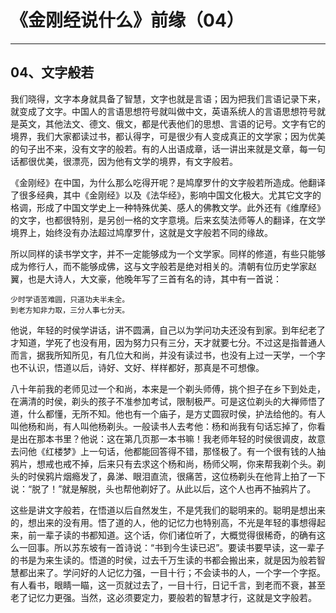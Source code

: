 # 《金刚经说什么》前缘（04）

------

## 04、文字般若

我们晓得，文字本身就具备了智慧，文字也就是言语；因为把我们言语记录下来，就变成了文字。中国人的言语思想符号就叫做中文，英语系统人的言语思想符号就是英文，其他法文、德文、俄文，都是代表他们的思想、言语的记号。文字有它的境界，我们大家都读过书，都认得字，可是很少有人变成真正的文学家；因为优美的句子出不来，没有文字的般若。有的人出语成章，话一讲出来就是文章，每一句话都很优美，很漂亮，因为他有文学的境界，有文字般若。

《金刚经》在中国，为什么那么吃得开呢？是鸠摩罗什的文字般若所造成。他翻译了很多经典，其中《金刚经》以及《法华经》，影响中国文化极大。尤其它文字的格调，形成了中国文学史上一种特殊优美、感人的佛教文学。此外还有《维摩经》的文字，也都很特别，是另创一格的文字意境。后来玄奘法师等人的翻译，在文学境界上，始终没有办法超过鸠摩罗什，这就是文字般若不同的缘故。

所以同样的读书学文字，并不一定能够成为一个文学家。同样的修道，有些只能够成为修行人，而不能够成佛，这与文字般若是绝对相关的。清朝有位历史学家赵翼，也是大诗人，大文豪，他晚年写了三首有名的诗，其中有一首说：

```
少时学语苦难圆，只道功夫半未全。
到老方知非力取，三分人事七分天。
```

他说，年轻的时侯学讲话，讲不圆满，自己以为学问功夫还没有到家。到年纪老了才知道，学死了也没有用，因为努力只有三分，天才就要七分。不过这是指普通人而言，据我所知所见，有几位大和尚，并没有读过书，也没有上过一天学，一个字也不认识，悟道以后，诗好、文好、样样都好，那真是不可想像。

八十年前我的老师见过一个和尚，本来是一个剃头师傅，挑个担子在乡下到处走，在满清的时侯，剃头的孩子不准参加考试，限制极严。可是这位剃头的大禅师悟了道，什么都懂，无所不知。他也有一个庙子，是方丈圆寂时侯，护法给他的。有人叫他杨和尚，有人叫他杨剃头。一般读书人去考他：杨和尚我有句话忘掉了，你看是出在那本书里？他说：这在第几页那一本书嘛！我老师年轻的时侯很调皮，故意去问他《红楼梦》上一句话，他都能回答得不错，那怪极了。有一个很有钱的人抽鸦片，想戒也戒不掉，后来只有去求这个杨和尚，杨师父啊，你来帮我剃个头。剃头的时侯鸦片烟瘾发了，鼻涕、眼泪直流，很痛苦，这位杨剃头在他背上拍了一下说：“脱了！”就是解脱，头也帮他剃好了。从此以后，这个人也再不抽鸦片了。

这些是讲文字般若，在悟道以后自然发生，不是凭我们的聪明来的。聪明是想出来的，想出来的没有用。悟了道的人，他的记忆力也特别高，不光是年轻的事想得起来，前一辈子读的书都知道。这个话，你们诸位听了，大概觉得很稀奇，的确有这么一回事。所以苏东坡有一首诗说：“书到今生读已迟”。要读书要早读，这一辈子的书是为来生读的。悟道的时侯，过去千万生读的书都会搬出来，就是因为般若智慧都出来了。学问好的人记忆力强，一目十行；不会读书的人，一个字一个字抠。有人看书，眼睛一瞄，这一页就过去了，一目十行，日记千言，到老而不衰，甚至老了记忆力更强。当然，这必须要定力，要般若的智慧才行，这就是文字般若。
